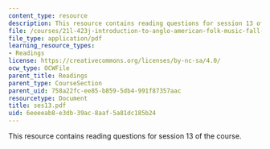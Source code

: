 ```yaml
---
content_type: resource
description: This resource contains reading questions for session 13 of the course.
file: /courses/21l-423j-introduction-to-anglo-american-folk-music-fall-2005/6eeeeab8e3db39ac8aaf5a81dc185b24_ses13.pdf
file_type: application/pdf
learning_resource_types:
- Readings
license: https://creativecommons.org/licenses/by-nc-sa/4.0/
ocw_type: OCWFile
parent_title: Readings
parent_type: CourseSection
parent_uid: 758a22fc-ee85-b859-5db4-991f87357aac
resourcetype: Document
title: ses13.pdf
uid: 6eeeeab8-e3db-39ac-8aaf-5a81dc185b24
---
```

This resource contains reading questions for session 13 of the course.
